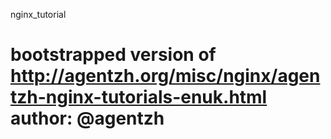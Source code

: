 nginx_tutorial

bootstrapped version of http://agentzh.org/misc/nginx/agentzh-nginx-tutorials-enuk.html
author: @agentzh
==============
